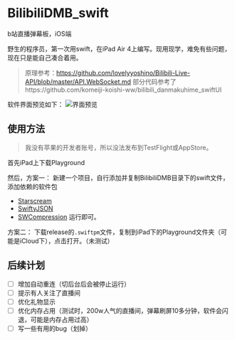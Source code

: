 # BilibiliDMB_swift
b站直播弹幕板，iOS端

野生的程序员，第一次用swift，在iPad Air 4上编写。现用现学，难免有些问题，现在只是能自己凑合着用。

> 原理参考：https://github.com/lovelyyoshino/Bilibili-Live-API/blob/master/API.WebSocket.md
> 部分代码参考了https://github.com/komeiji-koishi-ww/bilibili_danmakuhime_swiftUI

软件界面预览如下：
![界面预览](https://user-images.githubusercontent.com/56810549/155886826-6880149b-5cb4-42f1-9692-4e049dd603dd.jpg)

## 使用方法
> 我没有苹果的开发者账号，所以没法发布到TestFlight或AppStore。

首先iPad上下载Playground

然后，方案一：
新建一个项目，自行添加并复制BilibiliDMB目录下的swift文件，添加依赖的软件包
- [Starscream](https://github.com/daltoniam/Starscream.git)
- [SwiftyJSON](https://github.com/SwiftyJSON/SwiftyJSON.git)
- [SWCompression](https://github.com/tsolomko/SWCompression.git)
运行即可。

方案二：
下载release的`.swiftpm`文件，复制到iPad下的Playground文件夹（可能是iCloud下），点击打开。（未测试）

## 后续计划
- [ ] 增加自动重连（切后台后会被停止运行）
- [ ] 提示有人关注了直播间
- [ ] 优化礼物显示
- [ ] 优化内存占用（测试时，200w人气的直播间，弹幕刷屏10多分钟，软件会闪退，可能是内存占用过高）
- [ ] 写一些有用的bug（划掉）
